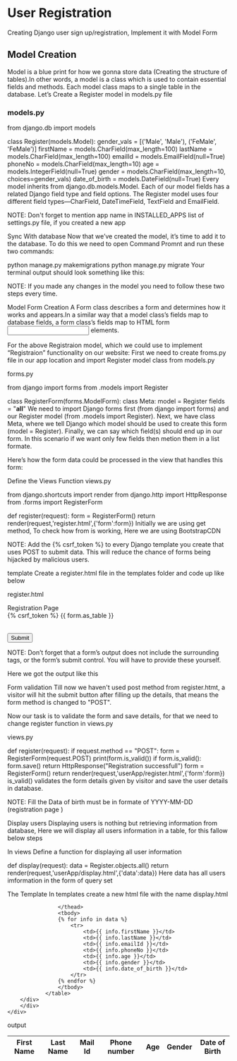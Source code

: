 # User Registration
Creating Django user sign up/registration, Implement it with Model Form

## Model Creation
Model is a blue print for how we gonna store data (Creating the structure of tables).In other words, a model is a class which is used to contain essential fields and methods. Each model class maps to a single table in the database. Let’s Create a Register model in models.py file

### models.py

from django.db import models


class Register(models.Model):
    gender_vals = [('Male', 'Male'), ('FeMale', 'FeMale')]
    firstName = models.CharField(max_length=100)
    lastName = models.CharField(max_length=100)
    emailId = models.EmailField(null=True)
    phoneNo = models.CharField(max_length=10)
    age = models.IntegerField(null=True)
    gender = models.CharField(max_length=10, choices=gender_vals)
    date_of_birth = models.DateField(null=True)
Every model inherits from django.db.models.Model. Each of our model fields has a related Django field type and field options. The Register model uses four different field types—CharField, DateTimeField, TextField and EmailField.

NOTE: Don't forget to mention app name in INSTALLED_APPS list of settings.py file, if you created a new app

Sync With database
Now that we’ve created the model, it’s time to add it to the database. To do this we need to open Command Promnt and run these two commands:

python manage.py makemigrations
python manage.py migrate Your terminal output should look something like this:


NOTE: If you made any changes in the model you need to follow these two steps every time.

Model Form Creation
A Form class describes a form and determines how it works and appears.In a similar way that a model class’s fields map to database fields, a form class’s fields map to HTML form <input> elements.

For the above Registraion model, which we could use to implement “Registraion” functionality on our website: First we need to create froms.py file in our app location and import Register model class from models.py

forms.py

from django import forms
from .models import Register


class RegisterForm(forms.ModelForm):
    class Meta:
        model = Register
        fields = "__all__"
We need to import Django forms first (from django import forms) and our Register model (from .models import Register). Next, we have class Meta, where we tell Django which model should be used to create this form (model = Register). Finally, we can say which field(s) should end up in our form. In this scenario if we want only few fields then metion them in a list formate.

Here’s how the form data could be processed in the view that handles this form:

Define the Views Function
views.py

from django.shortcuts import render
from django.http import HttpResponse
from .forms import RegisterForm


def register(request):
    form = RegisterForm()
    return render(request,'register.html',{'form':form})
Initially we are using get method, To check how from is working, Here we are using BootstrapCDN

NOTE: Add the {% csrf_token %} to every Django template you create that uses POST to submit data. This will reduce the chance of forms being hijacked by malicious users.

template
Create a register.html file in the templates folder and code up like below

register.html

<html>
<head>
    <title>Registration</title>
	<meta charset="utf-8">
	<meta name="viewport" content="width=device-width, initial-scale=1">
	<link rel="stylesheet" href="https://maxcdn.bootstrapcdn.com/bootstrap/4.4.1/css/bootstrap.min.css">
	<script src="https://maxcdn.bootstrapcdn.com/bootstrap/4.4.1/js/bootstrap.min.js"></script>
</head>
<body>
	<div class="container">
		<div class="row justify-content-center">
			<div class="card">
			<div class="card-header bg-info">Registration Page</div>
			<div class="card-body">
				<form method="POST">
					{% csrf_token %}
					<table>
						{{ form.as_table }}
					</table>
					<div class="card-footer">
					<input class="btn btn-info" type="submit" name="submit" value="Submit">
					</div>
				</form>
			</div>
		</div>
		</div>
	</div>
</body>
</html>
NOTE: Don’t forget that a form’s output does not include the surrounding <form> tags, or the form’s submit control. You will have to provide these yourself.

Here we got the output like this



Form validation
Till now we haven't used post method from register.htmt, a visitor will hit the submit button after filling up the details, that means the form method is changed to "POST".

Now our task is to validate the form and save details, for that we need to change register function in views.py

views.py

def register(request):
    if request.method == "POST":
        form = RegisterForm(request.POST)
        print(form.is_valid())
        if form.is_valid():
            form.save()
            return HttpResponse("Registration successfull")
    form = RegisterForm()
    return render(request,'userApp/register.html',{'form':form})
is_valid() validates the form details given by visitor and save the user details in database.

NOTE: Fill the Data of birth must be in formate of YYYY-MM-DD (registration page )

Display users
Displaying users is nothing but retrieving information from database, Here we will display all users information in a table, for this fallow below steps

In views
Define a function for displaying all user information

def display(request):
    data = Register.objects.all()
    return render(request,'userApp/display.html',{'data':data})
Here data has all users imformation in the form of query set

The Template
In templates create a new html file with the name display.html

<!DOCTYPE html>
<html>
<head>
    <title>User details</title>
	<meta charset="utf-8">
	<meta name="viewport" content="width=device-width, initial-scale=1">
	<link rel="stylesheet" href="https://maxcdn.bootstrapcdn.com/bootstrap/4.4.1/css/bootstrap.min.css">
	<script src="https://maxcdn.bootstrapcdn.com/bootstrap/4.4.1/js/bootstrap.min.js"></script>
</head>
<body>
	<div class="container">
    <div class="row justify-content-center">
        <div class="card">
            <div class="card-body">
                <table class="table table-bordered table-striped"">
                    <thead class="bg-info ">
                        <tr>
                            <th>First Name</th>
                            <th>Last Name</th>
                            <th>Mail Id</th>
                            <th>Phone number</th>
                            <th>Age</th>
                            <th>Gender</th>
                            <th>Date of Birth</th>
                        </tr>

                    </thead>
                    <tbody>
                    {% for info in data %}
                        <tr>
                            <td>{{ info.firstName }}</td>
                            <td>{{ info.lastName }}</td>
                            <td>{{ info.emailId }}</td>
                            <td>{{ info.phoneNo }}</td>
                            <td>{{ info.age }}</td>
                            <td>{{ info.gender }}</td>
                            <td>{{ info.date_of_birth }}</td>
                        </tr>
                    {% endfor %}
                    </tbody>
                </table>
        </div>
        </div>
    </div>
</div>
</body>
</html>
output 
